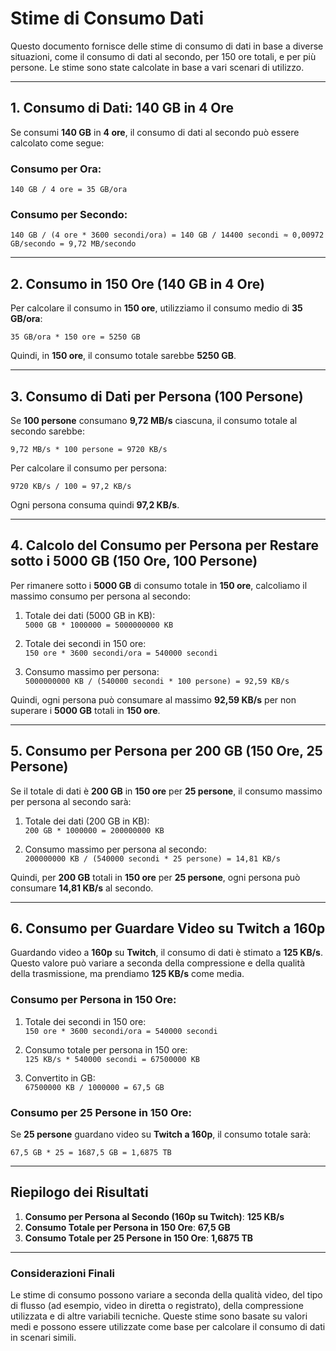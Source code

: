 # Stime di Consumo Dati

Questo documento fornisce delle stime di consumo di dati in base a diverse situazioni, come il consumo di dati al secondo, per 150 ore totali, e per più persone. Le stime sono state calcolate in base a vari scenari di utilizzo.

---

## 1. **Consumo di Dati: 140 GB in 4 Ore**

Se consumi **140 GB** in **4 ore**, il consumo di dati al secondo può essere calcolato come segue:

### Consumo per Ora:
`140 GB / 4 ore = 35 GB/ora`

### Consumo per Secondo:
`140 GB / (4 ore * 3600 secondi/ora) = 140 GB / 14400 secondi ≈ 0,00972 GB/secondo = 9,72 MB/secondo`

---

## 2. **Consumo in 150 Ore (140 GB in 4 Ore)**

Per calcolare il consumo in **150 ore**, utilizziamo il consumo medio di **35 GB/ora**:

`35 GB/ora * 150 ore = 5250 GB`

Quindi, in **150 ore**, il consumo totale sarebbe **5250 GB**.

---

## 3. **Consumo di Dati per Persona (100 Persone)**

Se **100 persone** consumano **9,72 MB/s** ciascuna, il consumo totale al secondo sarebbe:

`9,72 MB/s * 100 persone = 9720 KB/s`

Per calcolare il consumo per persona:

`9720 KB/s / 100 = 97,2 KB/s`

Ogni persona consuma quindi **97,2 KB/s**.

---

## 4. **Calcolo del Consumo per Persona per Restare sotto i 5000 GB (150 Ore, 100 Persone)**

Per rimanere sotto i **5000 GB** di consumo totale in **150 ore**, calcoliamo il massimo consumo per persona al secondo:

1. Totale dei dati (5000 GB in KB):  
`5000 GB * 1000000 = 5000000000 KB`

2. Totale dei secondi in 150 ore:  
`150 ore * 3600 secondi/ora = 540000 secondi`

3. Consumo massimo per persona:  
`5000000000 KB / (540000 secondi * 100 persone) = 92,59 KB/s`

Quindi, ogni persona può consumare al massimo **92,59 KB/s** per non superare i **5000 GB** totali in **150 ore**.

---

## 5. **Consumo per Persona per 200 GB (150 Ore, 25 Persone)**

Se il totale di dati è **200 GB** in **150 ore** per **25 persone**, il consumo massimo per persona al secondo sarà:

1. Totale dei dati (200 GB in KB):  
`200 GB * 1000000 = 200000000 KB`

2. Consumo massimo per persona al secondo:  
`200000000 KB / (540000 secondi * 25 persone) = 14,81 KB/s`

Quindi, per **200 GB** totali in **150 ore** per **25 persone**, ogni persona può consumare **14,81 KB/s** al secondo.

---

## 6. **Consumo per Guardare Video su Twitch a 160p**

Guardando video a **160p** su **Twitch**, il consumo di dati è stimato a **125 KB/s**. Questo valore può variare a seconda della compressione e della qualità della trasmissione, ma prendiamo **125 KB/s** come media.

### Consumo per Persona in 150 Ore:

1. Totale dei secondi in 150 ore:  
`150 ore * 3600 secondi/ora = 540000 secondi`

2. Consumo totale per persona in 150 ore:  
`125 KB/s * 540000 secondi = 67500000 KB`

3. Convertito in GB:  
`67500000 KB / 1000000 = 67,5 GB`

### Consumo per 25 Persone in 150 Ore:

Se **25 persone** guardano video su **Twitch a 160p**, il consumo totale sarà:

`67,5 GB * 25 = 1687,5 GB = 1,6875 TB`

---

## Riepilogo dei Risultati

1. **Consumo per Persona al Secondo (160p su Twitch)**: **125 KB/s**  
2. **Consumo Totale per Persona in 150 Ore**: **67,5 GB**  
3. **Consumo Totale per 25 Persone in 150 Ore**: **1,6875 TB**

---

### Considerazioni Finali

Le stime di consumo possono variare a seconda della qualità video, del tipo di flusso (ad esempio, video in diretta o registrato), della compressione utilizzata e di altre variabili tecniche. Queste stime sono basate su valori medi e possono essere utilizzate come base per calcolare il consumo di dati in scenari simili.
